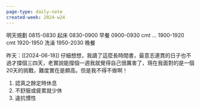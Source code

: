 ```yaml
---
page-type: daily-note
created-week: 2024-w24
---
```

明天規劃
0815-0830 起床
0830-0900 早餐
0900-0930 cmt
...
1900-1920 cmt
1920-1950 洗澡
1950-2030 晚餐

昨天：[[2024-06-18]]
仔細想想，我讀了這麼長時間書，最意志連貫的日子也不過才撐個三四天，老實說能撐個一週我就覺得自己很厲害了，現在我面對的是一個20天的挑戰，難度實在是頗高。但是我不得不做啊！

1. 認真之餘定時休息
2. 不舒服或疲累就少休
3. 違抗慣性